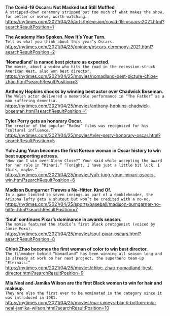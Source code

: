 **The Covid-19 Oscars: Not Masked but Still Muffled**\
`A stripped-down ceremony stripped out too much of what makes the show, for better or worse, worth watching.`\
https://nytimes.com/2021/04/25/arts/television/covid-19-oscars-2021.html?searchResultPosition=1

**The Academy Has Spoken. Now It’s Your Turn.**\
`Tell us what you think about this year’s Oscars.`\
https://nytimes.com/2021/04/25/opinion/oscars-ceremony-2021.html?searchResultPosition=2

**‘Nomadland’ is named best picture as expected.**\
`The movie, about a widow who hits the road in the recession-struck American West, also won best director.`\
https://nytimes.com/2021/04/25/movies/nomadland-best-picture-chloe-zhao.html?searchResultPosition=3

**Anthony Hopkins shocks by winning best actor over Chadwick Boseman.**\
`The Welsh actor delivered a memorable performance in “The Father” as a man suffering dementia.`\
https://nytimes.com/2021/04/25/movies/anthony-hopkins-chadwick-boseman.html?searchResultPosition=4

**Tyler Perry gets an honorary Oscar.**\
`The creator of the popular “Madea” films was recognized for his “cultural influence.”`\
https://nytimes.com/2021/04/25/movies/tyler-perry-honorary-oscar.html?searchResultPosition=5

**Yuh-Jung Youn becomes the first Korean woman in Oscar history to win best supporting actress.**\
`“How can I win over Glenn Close?” Youn said while accepting the award for her role in “Minari.” “Tonight, I have just a little bit luck, I think, maybe.”`\
https://nytimes.com/2021/04/25/movies/yuh-jung-youn-minari-oscars-win.html?searchResultPosition=6

**Madison Bumgarner Throws a No-Hitter. Kind Of.**\
`In a game limited to seven innings as part of a doubleheader, the Arizona lefty gets a shutout but won’t be credited with a no-no.`\
https://nytimes.com/2021/04/25/sports/baseball/madison-bumgarner-no-hitter.html?searchResultPosition=7

**‘Soul’ continues Pixar’s dominance in awards season.**\
`The movie featured the studio’s first Black protagonist (voiced by Jamie Foxx).`\
https://nytimes.com/2021/04/25/movies/soul-pixar-oscars.html?searchResultPosition=8

**Chloé Zhao becomes the first woman of color to win best director.**\
`The filmmaker behind “Nomadland” has been winning all season long and is already at work on her next project, the superhero team-up “Eternals.”`\
https://nytimes.com/2021/04/25/movies/chloe-zhao-nomadland-best-director.html?searchResultPosition=9

**Mia Neal and Jamika Wilson are the first Black women to win for hair and makeup.**\
`They are also the first ever to be nominated in the category since it was introduced in 1981.`\
https://nytimes.com/2021/04/25/movies/ma-raineys-black-bottom-mia-neal-jamika-wilson.html?searchResultPosition=10

